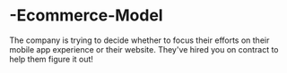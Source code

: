 # -Ecommerce-Model
The company is trying to decide whether to focus their efforts on their mobile app experience or their website. They've hired you on contract to help them figure it out!
